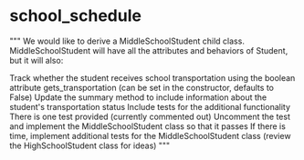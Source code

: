 # school_schedule

"""
We would like to derive a MiddleSchoolStudent child class. MiddleSchoolStudent will have all the attributes and behaviors of Student, but it will also:

Track whether the student receives school transportation using the boolean attribute gets_transportation (can be set in the constructor, defaults to False)
Update the summary method to include information about the student's transportation status
Include tests for the additional functionality
There is one test provided (currently commented out)
Uncomment the test and implement the MiddleSchoolStudent class so that it passes
If there is time, implement additional tests for the MiddleSchoolStudent class (review the HighSchoolStudent class for ideas)
"""